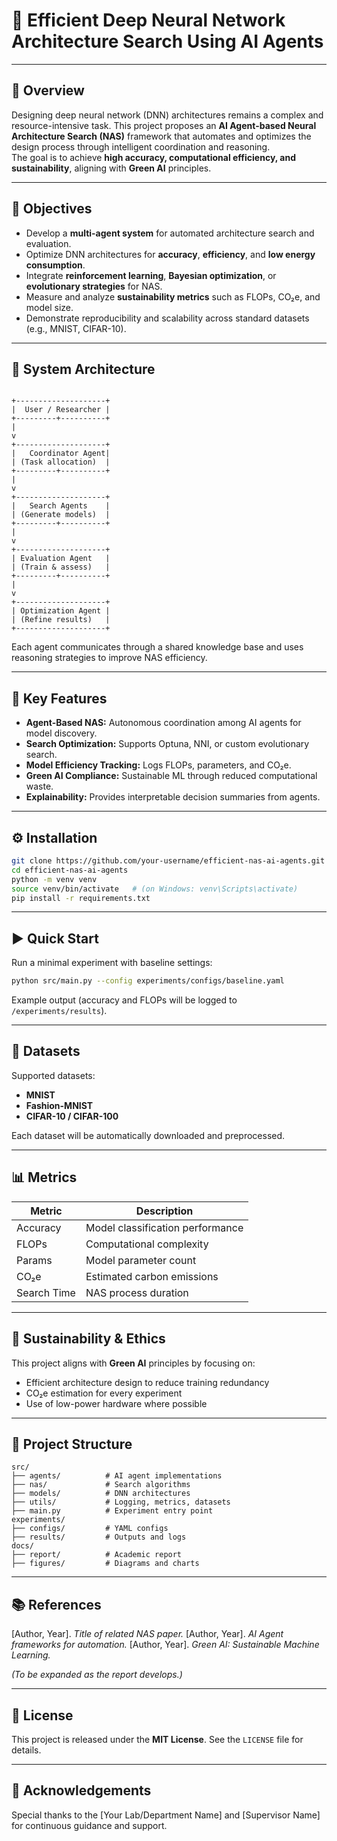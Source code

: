 # 🧠 Efficient Deep Neural Network Architecture Search Using AI Agents
---

## 📘 Overview

Designing deep neural network (DNN) architectures remains a complex and resource-intensive task. This project proposes an **AI Agent-based Neural Architecture Search (NAS)** framework that automates and optimizes the design process through intelligent coordination and reasoning.  
The goal is to achieve **high accuracy, computational efficiency, and sustainability**, aligning with **Green AI** principles.

---

## 🎯 Objectives

- Develop a **multi-agent system** for automated architecture search and evaluation.  
- Optimize DNN architectures for **accuracy**, **efficiency**, and **low energy consumption**.  
- Integrate **reinforcement learning**, **Bayesian optimization**, or **evolutionary strategies** for NAS.  
- Measure and analyze **sustainability metrics** such as FLOPs, CO₂e, and model size.  
- Demonstrate reproducibility and scalability across standard datasets (e.g., MNIST, CIFAR-10).

---

## 🧩 System Architecture

```

+--------------------+
|  User / Researcher |
+---------+----------+
|
v
+--------------------+
|   Coordinator Agent|
| (Task allocation)  |
+---------+----------+
|
v
+--------------------+
|   Search Agents    |
| (Generate models)  |
+---------+----------+
|
v
+--------------------+
| Evaluation Agent   |
| (Train & assess)   |
+---------+----------+
|
v
+--------------------+
| Optimization Agent |
| (Refine results)   |
+--------------------+

````

Each agent communicates through a shared knowledge base and uses reasoning strategies to improve NAS efficiency.

---

## 🧠 Key Features

- **Agent-Based NAS:** Autonomous coordination among AI agents for model discovery.  
- **Search Optimization:** Supports Optuna, NNI, or custom evolutionary search.  
- **Model Efficiency Tracking:** Logs FLOPs, parameters, and CO₂e.  
- **Green AI Compliance:** Sustainable ML through reduced computational waste.  
- **Explainability:** Provides interpretable decision summaries from agents.

---

## ⚙️ Installation

```bash
git clone https://github.com/your-username/efficient-nas-ai-agents.git
cd efficient-nas-ai-agents
python -m venv venv
source venv/bin/activate   # (on Windows: venv\Scripts\activate)
pip install -r requirements.txt
````

---

## ▶️ Quick Start

Run a minimal experiment with baseline settings:

```bash
python src/main.py --config experiments/configs/baseline.yaml
```

Example output (accuracy and FLOPs will be logged to `/experiments/results`).

---

## 🧪 Datasets

Supported datasets:

* **MNIST**
* **Fashion-MNIST**
* **CIFAR-10 / CIFAR-100**

Each dataset will be automatically downloaded and preprocessed.

---

## 📊 Metrics

| Metric      | Description                      |
| ----------- | -------------------------------- |
| Accuracy    | Model classification performance |
| FLOPs       | Computational complexity         |
| Params      | Model parameter count            |
| CO₂e        | Estimated carbon emissions       |
| Search Time | NAS process duration             |

---

## 🌿 Sustainability & Ethics

This project aligns with **Green AI** principles by focusing on:

* Efficient architecture design to reduce training redundancy
* CO₂e estimation for every experiment
* Use of low-power hardware where possible

---

## 🧩 Project Structure

```
src/
├── agents/          # AI agent implementations
├── nas/             # Search algorithms
├── models/          # DNN architectures
├── utils/           # Logging, metrics, datasets
├── main.py          # Experiment entry point
experiments/
├── configs/         # YAML configs
├── results/         # Outputs and logs
docs/
├── report/          # Academic report
├── figures/         # Diagrams and charts
```

---

## 📚 References

[Author, Year]. *Title of related NAS paper.*
[Author, Year]. *AI Agent frameworks for automation.*
[Author, Year]. *Green AI: Sustainable Machine Learning.*

*(To be expanded as the report develops.)*

---

## 🧩 License

This project is released under the **MIT License**.
See the `LICENSE` file for details.

---

## 🤝 Acknowledgements

Special thanks to the [Your Lab/Department Name] and [Supervisor Name] for continuous guidance and support.

```